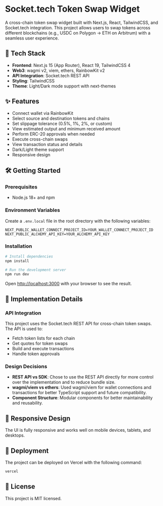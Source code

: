 # Socket.tech Token Swap Widget

A cross-chain token swap widget built with Next.js, React, TailwindCSS, and Socket.tech integration. This project allows users to swap tokens across different blockchains (e.g., USDC on Polygon → ETH on Arbitrum) with a seamless user experience.

## 🚀 Tech Stack

- **Frontend**: Next.js 15 (App Router), React 19, TailwindCSS 4
- **Web3**: wagmi v2, viem, ethers, RainbowKit v2
- **API Integration**: Socket.tech REST API
- **Styling**: TailwindCSS
- **Theme**: Light/Dark mode support with next-themes

## ✨ Features

- Connect wallet via RainbowKit
- Select source and destination tokens and chains
- Set slippage tolerance (0.5%, 1%, 2%, or custom)
- View estimated output and minimum received amount
- Perform ERC-20 approvals when needed
- Execute cross-chain swaps
- View transaction status and details
- Dark/Light theme support
- Responsive design

## 🛠️ Getting Started

### Prerequisites

- Node.js 18+ and npm

### Environment Variables

Create a `.env.local` file in the root directory with the following variables:

```
NEXT_PUBLIC_WALLET_CONNECT_PROJECT_ID=YOUR_WALLET_CONNECT_PROJECT_ID
NEXT_PUBLIC_ALCHEMY_API_KEY=YOUR_ALCHEMY_API_KEY
```

### Installation

```bash
# Install dependencies
npm install

# Run the development server
npm run dev
```

Open [http://localhost:3000](http://localhost:3000) with your browser to see the result.

## 🔄 Implementation Details

### API Integration

This project uses the Socket.tech REST API for cross-chain token swaps. The API is used to:

- Fetch token lists for each chain
- Get quotes for token swaps
- Build and execute transactions
- Handle token approvals

### Design Decisions

- **REST API vs SDK**: Chose to use the REST API directly for more control over the implementation and to reduce bundle size.
- **wagmi/viem vs ethers**: Used wagmi/viem for wallet connections and transactions for better TypeScript support and future compatibility.
- **Component Structure**: Modular components for better maintainability and reusability.

## 📱 Responsive Design

The UI is fully responsive and works well on mobile devices, tablets, and desktops.

## 🚀 Deployment

The project can be deployed on Vercel with the following command:

```bash
vercel
```

## 📝 License

This project is MIT licensed.
